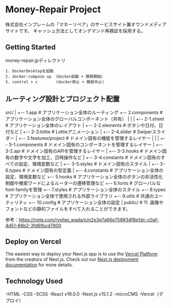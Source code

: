 # Money-Repair Project
株式会社インプレームの「マネーリペア」のサービスサイト兼オウンドメディアサイトです。
キャッシュ方法としてオンデマンド再検証を採用する。


## Getting Started
money-repair.jpディレクトリ
```
1. DockerDesktopを起動
2. docker-compose up （docker起動 + 開発開始）
3. control + c        (docker停止 + 開発中止)
```

## ルーティング設計とプロジェクト配置
src/
|
+-- 1.app                # アプリケーション全体のルーティング
+-- 2.components         # アプリケーション全体のグローバルコンポーネント（共有）
|   |
|   +-- 2-1.sheet        # アプリケーション全体のレイアウト
|   +-- 2-2.elements     # ボタンや日付、日付など
|   +-- 2-3.lottie       # Lottieアニメーション
|   +-- 2-4.slider       # Swiperスライダー
|
+-- 3.features/project   # ドメイン固有の機能を管理するレイヤー
|   |
|   +-- 3-1.components   # ドメイン固有のコンポーネントを管理するレイヤー
|   +-- 3-2.api          # ドメイン固有のAPIを管理するレイヤー
|   +-- 3-3.hooks        # ドメイン固有の数字や文字を加工、日時操作など
|   +-- 3-4.constants    # ドメイン固有のすべての設定、環境変数など
|   +-- 3-5.styles       # ドメイン固有のスタイル
|   +-- 3-6.types        # ドメイン固有の型定義
|
+-- 4.constants          # アプリケーション全体の設定、環境変数など
+-- 5.hooks              # アプリケーション全体のボタンの非活性化制御や検索ワードによるルーターの遷移管理など
+-- 6.fonts              # グローバルなfont-familyを管理
+-- 7.styles             # アプリケーション全体のスタイル
+-- 8.types              # アプリケーション全体で使用される外部ライブラリ
+-- 9.utils              # 共通のユーティリティ
+-- 10.config            # アプリケーション全体の設定
|
public/ # 11. 画像やフォントなどの静的ファイルをすべて入れることができます。

参考：https://note.com/ryohei_wada/n/n2e3e7a66e758#34f8e1dc-c0af-4d51-88b2-3fd6fbcd7900

## Deploy on Vercel
The easiest way to deploy your Next.js app is to use the [Vercel Platform](https://vercel.com/new?utm_medium=default-template&filter=next.js&utm_source=create-next-app&utm_campaign=create-next-app-readme) from the creators of Next.js.
Check out our [Next.js deployment documentation](https://nextjs.org/docs/app/building-your-application/deploying) for more details.

## Technology Used
-HTML
-CSS
-SCSS
-React v19.0.0
-Next.js v15.1.2
-microCMS
-Vercel（デプロイ）